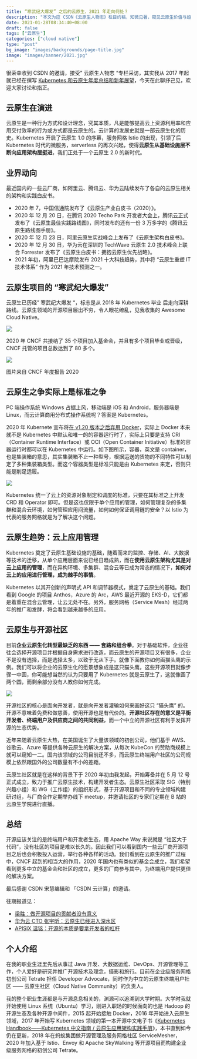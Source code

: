 ```yaml
---
title: “寒武纪大爆发” 之后的云原生，2021 年走向何处？
description: "本文为应 CSDN《云原生人物志》栏目约稿，知微见著，窥见云原生价值与趋势。"
date: 2021-01-28T08:34:40+08:00
draft: false
tags: ["云原生"]
categories: ["cloud native"]
type: "post"
bg_image: "images/backgrounds/page-title.jpg"
image: "images/banner/2021.jpg"
---
```


很荣幸收到 CSDN 的邀请，接受” 云原生人物志 “专栏采访，其实我从 2017 年起就已经在撰写 [Kubernetes 和云原生年度总结和新年展望](https://jimmysong.io/kubernetes-handbook/appendix/kubernetes-and-cloud-native-summary-in-2017-and-outlook-for-2018.html)，今天在此聊抒己见，欢迎大家讨论和指正。

## 云原生在演进

云原生是一种行为方式和设计理念，究其本质，凡是能够提高云上资源利用率和应用交付效率的行为或方式都是云原生的。云计算的发展史就是一部云原生化的历史。Kubernetes 开启了云原生 1.0 的序幕，服务网格 Istio 的出现，引领了后 Kubernetes 时代的微服务，serverless 的再次兴起，使得**云原生从基础设施层不断向应用架构层挺进**，我们正处于一个云原生 2.0 的新时代。

## 业界动向

最近国内的一些云厂商，如阿里云、腾讯云、华为云陆续发布了各自的云原生相关的架构和实践白皮书。

- 2020 年 7，中国信通院发布了《云原生产业白皮书（2020）》。
- 2020 年 12 月 20 日，在腾讯 2020 Techo Park 开发者大会上，腾讯云正式发布了《云原生最佳实践路线图》，同时发布的还有一份 3 万多字的《腾讯云原生路线图手册》。
- 2020 年 12 月 23 日，阿里云原生实战峰会上发布了《云原生架构白皮书》。
- 2020 年 12 月 30 日，华为云在深圳的 TechWave 云原生 2.0 技术峰会上联合 Forrester 发布了《云原生白皮书：拥抱云原生优先战略》。
- 2021 年初，阿里巴巴达摩院发布 2021 十大科技趋势，其中将 “云原生重塑 IT 技术体系” 作为 2021 年技术预测之一。

## 云原生项目的 “寒武纪大爆发”

云原生已历经” 寒武纪大爆发 “，标志是从 2018 年 Kubernetes 毕业 后走向深耕路线。云原生领域的开源项目层出不穷，令人眼花缭乱，见我收集的 Awesome Cloud Native。

![](https://tva1.sinaimg.cn/large/008eGmZEly1gn37vq5g81j30q906dmyk.jpg)

2020 年 CNCF 共接纳了 35 个项目加入基金会，并且有多个项目毕业或晋级，CNCF 托管的项目总数达到了 80 多个。

![](https://tva1.sinaimg.cn/large/008eGmZEly1gn37weeu5lj30q90ivalh.jpg)

图片来自 CNCF 年度报告 2020

## 云原生之争实际上是标准之争

PC 端操作系统 Windows 占据上风，移动端是 iOS 和 Android，服务器端是 Linux，而云计算商用分布式操作系统呢？答案是 Kubernetes。

2020 年 Kubernete 宣布将[在 v1.20 版本之后弃用 Docker](https://blog.csdn.net/csdnnews/article/details/110520682)，实际上 Docker 本来就不是 Kubernetes 中默认和唯一的的容器运行时了，实际上只要是支持 CRI（Container Runtime Interface）或 OCI（Open Container Initiative）标准的容器运行时都可以在 Kubernetes 中运行。如下图所示，容器，英文是 container，也是集装箱的意思，其实集装箱不止一种型号，根据运送的货物的不同特性可以制定了多种集装箱类型。而这个容器类型是标准只能是由 Kubernetes 来定，否则只能是削足适履。

![](https://tva1.sinaimg.cn/large/008eGmZEly1gn37vqbb2lj30q90enwpl.jpg)

Kubernetes 统一了云上的资源对象制定和调度的标准，只要在其标准之上开发 CRD 和 Operator 即可。但是这也仅限于单个应用的管理，如何管理复杂的多集群和混合云环境，如何管理应用间流量，如何如何保证调用链的安全？以 Istio 为代表的服务网格就是为了解决这个问题。

## 云原生趋势：云上应用管理

Kubernetes 奠定了云原生基础设施的基础，随着而来的监控、存储、AI、大数据等技术的迁移，从单个应用层面来说已经日趋成熟，而在**使用云原生架构尤其是对云上应用的管理**，而在异构环境、多集群、混合云等已成为常态的情况下，**如何对云上的应用进行管理，成为棘手的事情**。

Kubernetes 以其开创新的声明式 API 和调节器模式，奠定了云原生的基础。我们看到 Google 的项目 Anthos，Azure 的 Arc，AWS 最近开源的 EKS-D，它们都是着重在混合云管理，让云无处不在。另外，服务网格（Service Mesh）经过两年的推广和发酵，将会看到越来越多的应用。

## 云原生与开源社区

目前**企业云原生化转型最缺乏的东西 —— 套路和组合拳**。对于基础软件，企业往往会选择开源项目并根据自身需求进行改造，而云原生的开源项目又有很多，企业不是没有选择，而是选择太多，以致于无从下手。就像下面教你如何画猫头鹰的示例。我们可以将企业的云原生化的愿景想象成是这只猫头鹰，这些开源项目就像步骤一中圆，你可能想当然的认为只要用了 Kubernetes 就是云原生了，这就像画了两个圆，而剩余部分没有人教你如何完成。

![](https://tva1.sinaimg.cn/large/008eGmZEly1gn37vqshfnj30q90hh44y.jpg)

开源社区的核心是面向开发者，就是向开发者灌输如何来画好这只 “猫头鹰” 的。开源不意味着免费和做慈善，使用开源也是有代价的。**开源社区存在的意义是平衡开发者、终端用户及供应商之间的共同利益**，而一个中立的开源社区有利于发挥开源的生态优势。

近年来随着云原生大热，在美国诞生了大量该领域的初创公司，他们基于 AWS、谷歌云、Azure 等提供各种云原生的解决方案，从每次 KubeCon 的赞助商规模上就可以窥知一二。国内该领域的公司目前还不多，而云原生终端用户社区的公司规模上依然跟国外的公司数量有不小的差距。

云原生社区就是在这样的背景下于 2020 年初由我发起，开始筹备并在 5 月 12 号正式成立，致力于推广云原生技术，构建开发者生态。云原生社区采取 SIG（特别兴趣小组）和 WG（工作组）的组织形式，基于开源项目和不同的专业领域构建研讨组，与厂商合作定期举办线下 meetup，并邀请社区的专家们定期在 B 站的云原生学院进行直播。

## 总结

开源应该关注的是终端用户和开发者生态，用 Apache Way 来说就是 “社区大于代码”，没有社区的项目是难以长久的。因此我们可以看到国内一些云厂商开源项目之后也会积极投入运营，举行各种各样的活动。我们看到在云原生的推广过程中，CNCF 起到的相当大的作用，2020 年国内也有类似的基金会成立，我们希望看到更多中立的基金会和社区的成立，更多的厂商参与其中，为终端用户提供更佳的解决方案。

最后感谢 CSDN 宋慧编辑和 「CSDN 云计算」的邀请。

往期报道见：

- [梁胜：做开源项目的贡献者没有意义](https://blog.csdn.net/csdnnews/article/details/112293560)
- [华为云 CTO 张宇昕：云原生已经进入深水区](https://blog.csdn.net/FL63Zv9Zou86950w/article/details/110433443)
- [APISIX 温铭：开源的本质是要拿开发者的杠杆](https://blog.csdn.net/csdnnews/article/details/110508201)

## 个人介绍

在我的职业生涯里先后从事过 Java 开发、大数据运维、DevOps、开源管理等工作，个人爱好是研究并推广开源技术及理念，摄影和旅行。目前在企业级服务网格初创公司 Tetrate 担任 Developer Advocate，同时作为中立的云原生终端用户社区 —— 云原生社区（Cloud Native Community）的负责人。

我的整个职业生涯都是与开源息息相关的，渊源可以追溯到大学时期。大学时我就开始使用 Linux 系统（Ubuntu）学习，刚进入职场的时候面向的也是 Hadoop 的开源生态及各种开源中间件，2015 起开始接触 Docker，2016 年开始进入云原生领域，2017 年开始写 Kubernetes 领域的第一本开源中文电子书《[Kubernetes Handbook——Kubernetes 中文指南 / 云原生应用架构实践手册](https://github.com/rootsongjc/kubernetes-handbook)》，本书直到如今仍在更新，2018 年在蚂蚁集团做开源管理及服务网格社区 ServiceMesher，2020 年加入基于 Istio、Envoy 和 Apache SkyWalking 等开源项目而构建企业级服务网格的初创公司 Tetrate。

